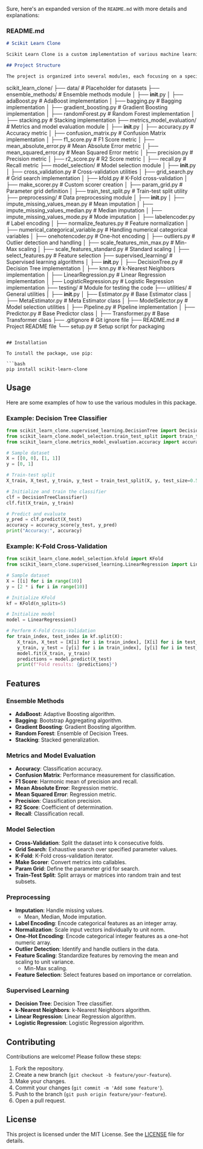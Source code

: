 Sure, here's an expanded version of the `README.md` with more details and explanations:

### README.md

```markdown
# Scikit Learn Clone

Scikit Learn Clone is a custom implementation of various machine learning algorithms and utilities inspired by Scikit-Learn. This project is designed to provide a comprehensive set of tools for data preprocessing, model selection, evaluation, and supervised learning.

## Project Structure

The project is organized into several modules, each focusing on a specific aspect of machine learning. Below is the detailed structure:

```
scikit_learn_clone/
├── data/                                  # Placeholder for datasets
├── ensemble_methods/                      # Ensemble methods module
│   ├── __init__.py
│   ├── adaBoost.py                        # AdaBoost implementation
│   ├── bagging.py                         # Bagging implementation
│   ├── gradient_boosting.py               # Gradient Boosting implementation
│   ├── randomForest.py                    # Random Forest implementation
│   ├── stacking.py                        # Stacking implementation
├── metrics_model_evaluation/              # Metrics and model evaluation module
│   ├── __init__.py
│   ├── accuracy.py                        # Accuracy metric
│   ├── confusion_matrix.py                # Confusion Matrix implementation
│   ├── f1_score.py                        # F1 Score metric
│   ├── mean_absolute_error.py             # Mean Absolute Error metric
│   ├── mean_squared_error.py              # Mean Squared Error metric
│   ├── precision.py                       # Precision metric
│   ├── r2_score.py                        # R2 Score metric
│   ├── recall.py                          # Recall metric
├── model_selection/                       # Model selection module
│   ├── __init__.py
│   ├── cross_validation.py                # Cross-validation utilities
│   ├── grid_search.py                     # Grid search implementation
│   ├── kfold.py                           # K-Fold cross-validation
│   ├── make_scorer.py                     # Custom scorer creation
│   ├── param_grid.py                      # Parameter grid definition
│   ├── train_test_split.py                # Train-test split utility
├── preprocessing/                         # Data preprocessing module
│   ├── __init__.py
│   ├── impute_missing_values_mean.py      # Mean imputation
│   ├── impute_missing_values_median.py    # Median imputation
│   ├── impute_missing_values_mode.py      # Mode imputation
│   ├── labelencoder.py                    # Label encoding
│   ├── normalize_features.py              # Feature normalization
│   ├── numerical_categorical_variable.py  # Handling numerical categorical variables
│   ├── onehotencoder.py                   # One-hot encoding
│   ├── outliers.py                        # Outlier detection and handling
│   ├── scale_features_min_max.py          # Min-Max scaling
│   ├── scale_features_standard.py         # Standard scaling
│   ├── select_features.py                 # Feature selection
├── supervised_learning/                   # Supervised learning algorithms
│   ├── __init__.py
│   ├── DecisionTree.py                    # Decision Tree implementation
│   ├── knn.py                             # k-Nearest Neighbors implementation
│   ├── LinearRegression.py                # Linear Regression implementation
│   ├── LogisticRegression.py              # Logistic Regression implementation
├── testing/                               # Module for testing the code
├── utilities/                             # General utilities
│   ├── __init__.py
│   ├── Estimator.py                       # Base Estimator class
│   ├── MetaEstimator.py                   # Meta Estimator class
│   ├── ModelSelector.py                   # Model selection utilities
│   ├── Pipeline.py                        # Pipeline implementation
│   ├── Predictor.py                       # Base Predictor class
│   ├── Transformer.py                     # Base Transformer class
├── .gitignore                             # Git ignore file
├── README.md                              # Project README file
└── setup.py                               # Setup script for packaging
```

## Installation

To install the package, use pip:

```bash
pip install scikit-learn-clone
```

## Usage

Here are some examples of how to use the various modules in this package.

### Example: Decision Tree Classifier

```python
from scikit_learn_clone.supervised_learning.DecisionTree import DecisionTreeClassifier
from scikit_learn_clone.model_selection.train_test_split import train_test_split
from scikit_learn_clone.metrics_model_evaluation.accuracy import accuracy_score

# Sample dataset
X = [[0, 0], [1, 1]]
y = [0, 1]

# Train-test split
X_train, X_test, y_train, y_test = train_test_split(X, y, test_size=0.5)

# Initialize and train the classifier
clf = DecisionTreeClassifier()
clf.fit(X_train, y_train)

# Predict and evaluate
y_pred = clf.predict(X_test)
accuracy = accuracy_score(y_test, y_pred)
print("Accuracy:", accuracy)
```

### Example: K-Fold Cross-Validation

```python
from scikit_learn_clone.model_selection.kfold import KFold
from scikit_learn_clone.supervised_learning.LinearRegression import LinearRegression

# Sample dataset
X = [[i] for i in range(10)]
y = [2 * i for i in range(10)]

# Initialize KFold
kf = KFold(n_splits=5)

# Initialize model
model = LinearRegression()

# Perform K-Fold Cross-Validation
for train_index, test_index in kf.split(X):
    X_train, X_test = [X[i] for i in train_index], [X[i] for i in test_index]
    y_train, y_test = [y[i] for i in train_index], [y[i] for i in test_index]
    model.fit(X_train, y_train)
    predictions = model.predict(X_test)
    print(f"Fold results: {predictions}")
```

## Features

### Ensemble Methods

- **AdaBoost**: Adaptive Boosting algorithm.
- **Bagging**: Bootstrap Aggregating algorithm.
- **Gradient Boosting**: Gradient Boosting algorithm.
- **Random Forest**: Ensemble of Decision Trees.
- **Stacking**: Stacked generalization.

### Metrics and Model Evaluation

- **Accuracy**: Classification accuracy.
- **Confusion Matrix**: Performance measurement for classification.
- **F1 Score**: Harmonic mean of precision and recall.
- **Mean Absolute Error**: Regression metric.
- **Mean Squared Error**: Regression metric.
- **Precision**: Classification precision.
- **R2 Score**: Coefficient of determination.
- **Recall**: Classification recall.

### Model Selection

- **Cross-Validation**: Split the dataset into k consecutive folds.
- **Grid Search**: Exhaustive search over specified parameter values.
- **K-Fold**: K-Fold cross-validation iterator.
- **Make Scorer**: Convert metrics into callables.
- **Param Grid**: Define the parameter grid for search.
- **Train-Test Split**: Split arrays or matrices into random train and test subsets.

### Preprocessing

- **Imputation**: Handle missing values.
  - Mean, Median, Mode imputation.
- **Label Encoding**: Encode categorical features as an integer array.
- **Normalization**: Scale input vectors individually to unit norm.
- **One-Hot Encoding**: Encode categorical integer features as a one-hot numeric array.
- **Outlier Detection**: Identify and handle outliers in the data.
- **Feature Scaling**: Standardize features by removing the mean and scaling to unit variance.
  - Min-Max scaling.
- **Feature Selection**: Select features based on importance or correlation.

### Supervised Learning

- **Decision Tree**: Decision Tree classifier.
- **k-Nearest Neighbors**: k-Nearest Neighbors algorithm.
- **Linear Regression**: Linear Regression algorithm.
- **Logistic Regression**: Logistic Regression algorithm.

## Contributing

Contributions are welcome! Please follow these steps:

1. Fork the repository.
2. Create a new branch (`git checkout -b feature/your-feature`).
3. Make your changes.
4. Commit your changes (`git commit -m 'Add some feature'`).
5. Push to the branch (`git push origin feature/your-feature`).
6. Open a pull request.

## License

This project is licensed under the MIT License. See the [LICENSE](LICENSE) file for details.
```